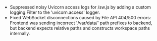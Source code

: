- Suppressed noisy Uvicorn access logs for /sw.js by adding a custom logging.Filter to the 'uvicorn.access' logger.
- Fixed WebSocket disconnections caused by File API 404/500 errors: Frontend was sending incorrect '/var/data/' path prefixes to backend, but backend expects relative paths and constructs workspace paths internally.
